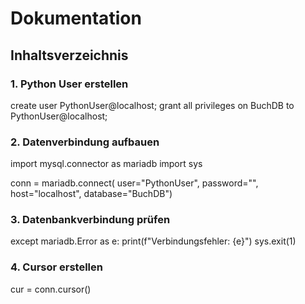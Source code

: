 # Dokumentation
## Inhaltsverzeichnis

### 1. Python User erstellen
create user PythonUser@localhost;
grant all privileges on BuchDB to PythonUser@localhost;

### 2. Datenverbindung aufbauen
import mysql.connector as mariadb 
import sys 

conn = mariadb.connect(
    user="PythonUser",
    password="",
    host="localhost",
    database="BuchDB")

### 3. Datenbankverbindung prüfen
except mariadb.Error as e:
    print(f"Verbindungsfehler: {e}")
    sys.exit(1)

### 4. Cursor erstellen
cur = conn.cursor()


 
